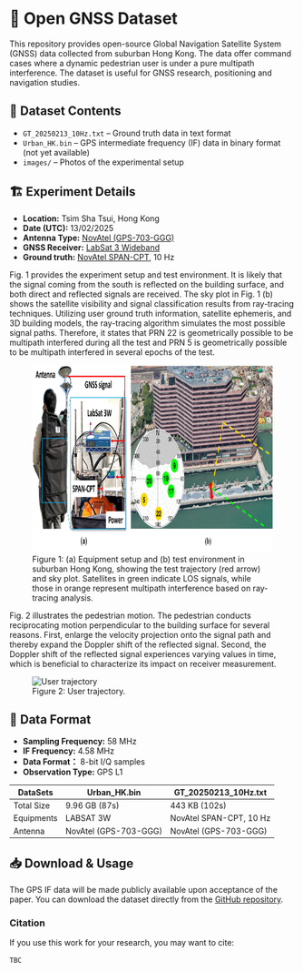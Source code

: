 # 📡 Open GNSS Dataset  

This repository provides open-source Global Navigation Satellite System (GNSS) data collected from suburban Hong Kong. The data offer command cases where a dynamic pedestrian user is under a pure multipath interference. The dataset is useful for GNSS research, positioning and navigation studies.

## 📂 Dataset Contents
- `GT_20250213_10Hz.txt` – Ground truth data in text format  
- `Urban_HK.bin` – GPS intermediate frequency (IF) data in binary format (not yet available)
- `images/` – Photos of the experimental setup  

## 🏗 Experiment Details
- **Location:** Tsim Sha Tsui, Hong Kong  
- **Date (UTC):** 13/02/2025
- **Antenna Type:** [NovAtel (GPS-703-GGG)](https://novatel.com/support/previous-generation-products-drop-down/previous-generation-products/gps-703-ggg-antenna)
- **GNSS Receiver:** [LabSat 3 Wideband](https://www.labsat.co.uk/index.php/en/products/labsat-3-wideband)
- **Ground truth:** [NovAtel SPAN-CPT](https://novatel.com/products/gnss-inertial-navigation-systems), 10 Hz

Fig. 1 provides the experiment setup and test environment. It is likely that the signal coming from the south is reflected on the building surface, and both direct and reflected signals are received. The sky plot in Fig. 1 (b) shows the satellite visibility and signal classification results from ray-tracing techniques. Utilizing user ground truth information, satellite ephemeris, and 3D building models, the ray-tracing algorithm simulates the most possible signal paths. Therefore, it states that PRN 22 is geometrically possible to be multipath interfered during all the test and PRN 5 is geometrically possible to be multipath interfered in several epochs of the test.
<figure>
  <img src="Images/Environment.jpg" alt="Environment" width="800" height="330">
  <figcaption>Figure 1: (a) Equipment setup and (b) test environment in suburban Hong Kong, showing the test trajectory (red arrow) and sky plot. Satellites in
green indicate LOS signals, while those in orange represent multipath interference based on ray-tracing analysis.</figcaption>
</figure>


Fig. 2 illustrates the pedestrian motion. The pedestrian conducts reciprocating motion perpendicular to the building surface for several reasons. First, enlarge the velocity projection onto the signal path and thereby expand the Doppler shift of the reflected signal. Second, the Doppler shift of the reflected signal experiences varying values in time, which is beneficial to characterize its impact on receiver measurement.
<figure>
  <img src="Images/User trajectory.gif" alt="User trajectory" height="300">
  <figcaption>Figure 2: User trajectory.</figcaption>
</figure>

## 📑 Data Format
- **Sampling Frequency:** 58 MHz
- **IF Frequency:** 4.58 MHz
- **Data Format：** 8-bit I/Q samples
- **Observation Type:** GPS L1

| DataSets    | Urban_HK.bin       | GT_20250213_10Hz.txt |
|-------------|--------------------|----------------------|
| Total Size  | 9.96 GB (87s)      |      443 KB (102s)   |
| Equipments  | LABSAT 3W          | NovAtel SPAN-CPT, 10 Hz|
| Antenna     | NovAtel (GPS-703-GGG) | NovAtel (GPS-703-GGG) |

## 📥 Download & Usage  
The GPS IF data will be made publicly available upon acceptance of the paper.
You can download the dataset directly from the [GitHub repository](https://github.com/yourusername/GNSS-OpenData).  

### **Citation**
If you use this work for your research, you may want to cite:  
```bash
TBC

